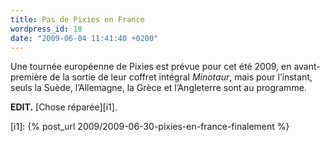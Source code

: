 ```yaml
---
title: Pas de Pixies en France
wordpress_id: 18
date: "2009-06-04 11:41:40 +0200"
---
```


Une tournée européenne de Pixies est prévue pour cet été 2009, en avant-première
de la sortie de leur coffret intégral _Minotaur_, mais pour l’instant, seuls la
Suède, l’Allemagne, la Grèce et l’Angleterre sont au programme.

**EDIT.** [Chose réparée][i1].

[i1]: {% post_url 2009/2009-06-30-pixies-en-france-finalement %}
